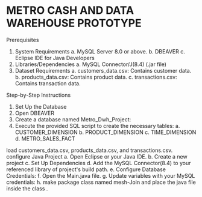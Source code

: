# METRO CASH AND DATA WAREHOUSE PROTOTYPE

Prerequisites
1. System Requirements
a. MySQL Server 8.0 or above.
b. DBEAVER 
c. Eclipse IDE for Java Developers 
2. Libraries/Dependencies
a. MySQL Connector/J(8.4) (.jar file)
3. Dataset Requirements
a. customers_data.csv: Contains customer data.
b. products_data.csv: Contains product data.
c. transactions.csv: Contains  transaction data.
  
Step-by-Step Instructions
1. Set Up the Database
1. Open DBEAVER 
2. Create a database named  Metro_Dwh_Project:
3. Execute the provided SQL script to create the necessary tables:
a. CUSTOMER_DIMENSION
b. PRODUCT_DIMENSION
c. TIME_DIMENSION
d. METRO_SALES_FACT

load customers_data.csv, products_data.csv, and transactions.csv.
configure Java Project
 a. Open Eclipse or your Java IDE.
 b. Create a new project 
 c. Set Up Dependencies
 d. Add the MySQL Connector(8.4) to your referenced library of project's build path.
 e. Configure Database Credentials:
 f. Open the Main.java file.
 g. Update variables with your MySQL credentials: 
 h. make package class named mesh-Join and place the java file inside the class .

